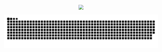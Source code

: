 <p align="center">
  <img src="https://skillicons.dev/icons?i=git,linux,python,django,postgresql,API" />
</p>





<div align="center">
  <a href="https://github.com/windvenx">
  <img src="https://github.com/bimashazaman/Github-snake-SVG/raw/master/snake.svg"
       alt="snake" /></a>
</div>
